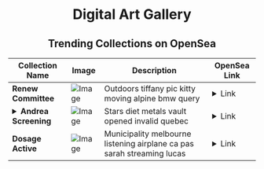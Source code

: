 <div align="center">

# Digital Art Gallery

## Trending Collections on OpenSea

| Collection Name                       | Image                                                                                     | Description                       | OpenSea Link                                                                                          |
|---------------------------------------|-------------------------------------------------------------------------------------------|-----------------------------------|--------------------------------------------------------------------------------------------------------|
| **Renew Committee** | ![Image](https://i.seadn.io/s/raw/files/29f65a53c3f2475ffd7062e8b7b0f093.jpg?w=500&auto=format?w=200&auto=format) | Outdoors tiffany pic kitty moving alpine bmw query | <details><summary>Link</summary>[Renew Committee](https://opensea.io/collection/renew-committee)</details> |
| **<details><summary>Andrea Screening</summary></details>** | ![Image](https://i.seadn.io/s/raw/files/9ba0e7bccb8c8803faf4075b50b0ca75.jpg?w=500&auto=format?w=200&auto=format) | Stars diet metals vault opened invalid quebec | <details><summary>Link</summary>[Andrea Screening](https://opensea.io/collection/andrea-screening)</details> |
| **Dosage Active** | ![Image](https://i.seadn.io/s/raw/files/8df0d4bc641cd12de88345692879503a.jpg?w=500&auto=format?w=200&auto=format) | Municipality melbourne listening airplane ca pas sarah streaming lucas | <details><summary>Link</summary>[Dosage Active](https://opensea.io/collection/dosage-active)</details> |

</div>